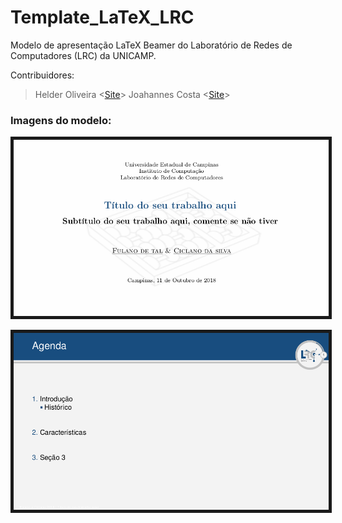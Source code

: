 # Template_LaTeX_LRC
Modelo de apresentação LaTeX Beamer do Laboratório de Redes de Computadores (LRC) da UNICAMP.

Contribuidores:

> Helder Oliveira <[Site](http://www.lrc.ic.unicamp.br/~helder "Helder's Homepage")>
> Joahannes Costa <[Site](http://www.lrc.ic.unicamp.br/~joahannes "Joahannes' Homepage")>

### Imagens do modelo: ###

<p align="center">
	<img src="https://github.com/joahannes/Template_LaTeX_LRC/blob/master/images/template1.png" border="5" width="800"/>
</p>

<p align="center">
	<img src="https://github.com/joahannes/Template_LaTeX_LRC/blob/master/images/template2.png" border="5" width="800"/>
</p>
